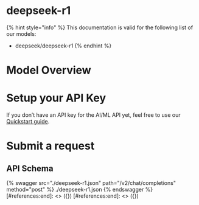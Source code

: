 [#references:start]: <> ({ "template": "openapi" })
[#references:start]: <> ({ "template": "openapi" })
# deepseek-r1

{% hint style="info" %}
This documentation is valid for the following list of our models:
* deepseek/deepseek-r1
{% endhint %}

# Model Overview


# Setup your API Key
If you don’t have an API key for the AI/ML API yet, feel free to use our [Quickstart guide](https://docs.aimlapi.com/quickstart/setting-up).

# Submit a request
## API Schema
{% swagger src="./deepseek-r1.json" path="/v2/chat/completions" method="post" %}
./deepseek-r1.json
{% endswagger %}
[#references:end]: <> ({})
[#references:end]: <> ({})